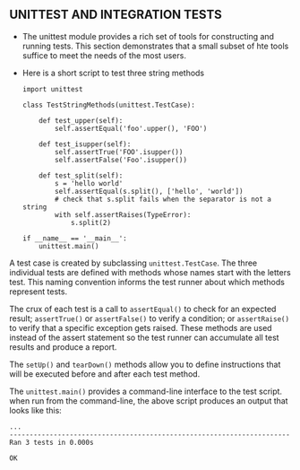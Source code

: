 ## UNITTEST AND INTEGRATION TESTS
 - The unittest module provides a rich set of tools for constructing and running tests. This section demonstrates that a small subset of hte tools suffice to meet the needs of the most users.

  - Here is a short script to test three string methods
    
    ``` 
    import unittest

    class TestStringMethods(unittest.TestCase):

        def test_upper(self):
            self.assertEqual('foo'.upper(), 'FOO')

        def test_isupper(self):
            self.assertTrue('FOO'.isupper())
            self.assertFalse('Foo'.isupper())

        def test_split(self):
            s = 'hello world'
            self.assertEqual(s.split(), ['hello', 'world'])
            # check that s.split fails when the separator is not a string
            with self.assertRaises(TypeError):
                s.split(2)

    if __name__ == '__main__':
        unittest.main()
    
    ```
 A test case is created by subclassing `unittest.TestCase`. The three individual tests are defined with methods whose names start with the letters test. This naming convention informs the test runner about which methods represent tests.

 The crux of each test is a call to `assertEqual()` to check for an expected result; `assertTrue()` or `assertFalse()` to verify a condition; or `assertRaise()` to verify that a specific exception gets raised. These methods are used instead of the assert statement so the test runner can accumulate all test results and produce a report.

 The `setUp()` and `tearDown()` methods allow you to define instructions that will be executed before and after each test method.

 The `unittest.main()` provides a command-line interface to the test script. when run from the command-line, the above script produces an output that looks like this:

    ...
    ----------------------------------------------------------------------
    Ran 3 tests in 0.000s

    OK

